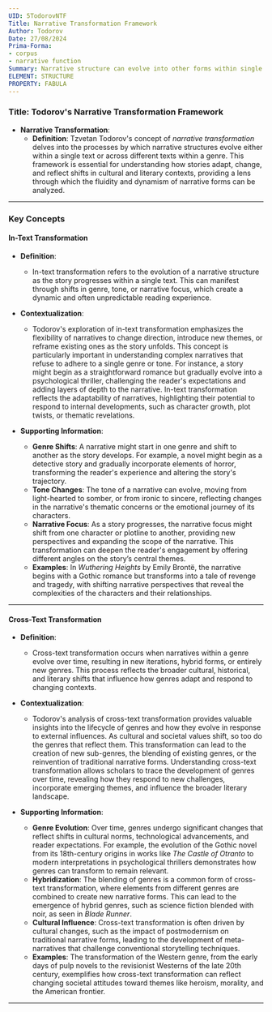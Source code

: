 ```yaml
---
UID: 5TodorovNTF
Title: Narrative Transformation Framework
Author: Todorov
Date: 27/08/2024
Prima-Forma:
- corpus
- narrative function
Summary: Narrative structure can evolve into other forms within single texts or across texts. The two methods are in-text transformations or cross-text transformations
ELEMENT: STRUCTURE
PROPERTY: FABULA
---
```

### Title: **Todorov's Narrative Transformation Framework**

- **Narrative Transformation**:
  - **Definition**: Tzvetan Todorov's concept of *narrative transformation* delves into the processes by which narrative structures evolve either within a single text or across different texts within a genre. This framework is essential for understanding how stories adapt, change, and reflect shifts in cultural and literary contexts, providing a lens through which the fluidity and dynamism of narrative forms can be analyzed.

---

### **Key Concepts**

#### **In-Text Transformation**

- **Definition**:
  - In-text transformation refers to the evolution of a narrative structure as the story progresses within a single text. This can manifest through shifts in genre, tone, or narrative focus, which create a dynamic and often unpredictable reading experience.

- **Contextualization**:
  - Todorov's exploration of in-text transformation emphasizes the flexibility of narratives to change direction, introduce new themes, or reframe existing ones as the story unfolds. This concept is particularly important in understanding complex narratives that refuse to adhere to a single genre or tone. For instance, a story might begin as a straightforward romance but gradually evolve into a psychological thriller, challenging the reader's expectations and adding layers of depth to the narrative. In-text transformation reflects the adaptability of narratives, highlighting their potential to respond to internal developments, such as character growth, plot twists, or thematic revelations.

- **Supporting Information**:
  - **Genre Shifts**: A narrative might start in one genre and shift to another as the story develops. For example, a novel might begin as a detective story and gradually incorporate elements of horror, transforming the reader's experience and altering the story's trajectory.
  - **Tone Changes**: The tone of a narrative can evolve, moving from light-hearted to somber, or from ironic to sincere, reflecting changes in the narrative's thematic concerns or the emotional journey of its characters.
  - **Narrative Focus**: As a story progresses, the narrative focus might shift from one character or plotline to another, providing new perspectives and expanding the scope of the narrative. This transformation can deepen the reader's engagement by offering different angles on the story’s central themes.
  - **Examples**: In *Wuthering Heights* by Emily Brontë, the narrative begins with a Gothic romance but transforms into a tale of revenge and tragedy, with shifting narrative perspectives that reveal the complexities of the characters and their relationships.

---

#### **Cross-Text Transformation**

- **Definition**:
  - Cross-text transformation occurs when narratives within a genre evolve over time, resulting in new iterations, hybrid forms, or entirely new genres. This process reflects the broader cultural, historical, and literary shifts that influence how genres adapt and respond to changing contexts.

- **Contextualization**:
  - Todorov's analysis of cross-text transformation provides valuable insights into the lifecycle of genres and how they evolve in response to external influences. As cultural and societal values shift, so too do the genres that reflect them. This transformation can lead to the creation of new sub-genres, the blending of existing genres, or the reinvention of traditional narrative forms. Understanding cross-text transformation allows scholars to trace the development of genres over time, revealing how they respond to new challenges, incorporate emerging themes, and influence the broader literary landscape.

- **Supporting Information**:
  - **Genre Evolution**: Over time, genres undergo significant changes that reflect shifts in cultural norms, technological advancements, and reader expectations. For example, the evolution of the Gothic novel from its 18th-century origins in works like *The Castle of Otranto* to modern interpretations in psychological thrillers demonstrates how genres can transform to remain relevant.
  - **Hybridization**: The blending of genres is a common form of cross-text transformation, where elements from different genres are combined to create new narrative forms. This can lead to the emergence of hybrid genres, such as science fiction blended with noir, as seen in *Blade Runner*.
  - **Cultural Influence**: Cross-text transformation is often driven by cultural changes, such as the impact of postmodernism on traditional narrative forms, leading to the development of meta-narratives that challenge conventional storytelling techniques.
  - **Examples**: The transformation of the Western genre, from the early days of pulp novels to the revisionist Westerns of the late 20th century, exemplifies how cross-text transformation can reflect changing societal attitudes toward themes like heroism, morality, and the American frontier.

---
